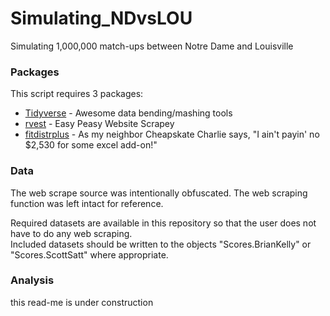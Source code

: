 # Simulating_NDvsLOU
Simulating 1,000,000 match-ups between Notre Dame and Louisville

### Packages

This script requires 3 packages:

* [Tidyverse](https://www.tidyverse.org/packages/) - Awesome data bending/mashing tools
* [rvest](https://cran.r-project.org/web/packages/rvest/rvest.pdf) - Easy Peasy Website Scrapey
* [fitdistrplus](https://cran.r-project.org/web/packages/fitdistrplus/fitdistrplus.pdf) - As my neighbor Cheapskate Charlie says, "I ain't payin' no $2,530 for some excel add-on!"

### Data

The web scrape source was intentionally obfuscated. The web scraping function was left intact for reference.

Required datasets are available in this repository so that the user does not have to do any web scraping.  
Included datasets should be written to the objects "Scores.BrianKelly" or "Scores.ScottSatt" where appropriate.

### Analysis

this read-me is under construction
